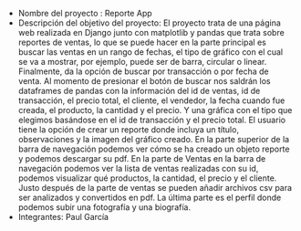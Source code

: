 - Nombre del proyecto : Reporte App
- Descripción del objetivo del proyecto: 
El proyecto trata de una página web realizada en Django junto con matplotlib y pandas que trata sobre reportes de ventas, lo que se puede hacer en la parte principal es buscar las ventas en un rango de fechas, el tipo de gráfico con el cual se va a mostrar, por ejemplo, puede ser de barra, circular o linear. Finalmente, da la opción de buscar por transacción o por fecha de venta. 
Al momento de presionar el botón de buscar nos saldrán los dataframes de pandas con la información del id de ventas, id de transacción, el precio total, el cliente, el vendedor, la fecha cuando fue creada, el producto, la cantidad y el precio. Y una gráfica con el tipo que elegimos basándose en el id de transacción y el precio total. 
El usuario tiene la opción de crear un reporte donde incluya un título, observaciones y la imagen del gráfico creado. En la parte superior de la barra de navegación podemos ver cómo se ha creado un objeto reporte y podemos descargar su pdf.
	En la parte de Ventas en la barra de navegación podemos ver la lista de ventas realizadas con su id, podemos visualizar qué productos, la cantidad, el precio y el cliente. Justo después de la parte de ventas se pueden añadir archivos csv para ser analizados y convertidos en pdf. La última parte es el perfil donde podemos subir una fotografía y una biografía.
- Integrantes: Paul García 
